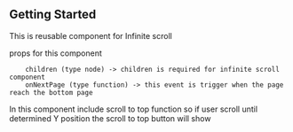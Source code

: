 ## Getting Started
This is reusable component for Infinite scroll

props for this component

```
    children (type node) -> children is required for infinite scroll component
    onNextPage (type function) -> this event is trigger when the page reach the bottom page
```
In this component include scroll to top function so if user scroll until determined Y position the scroll to top button will show